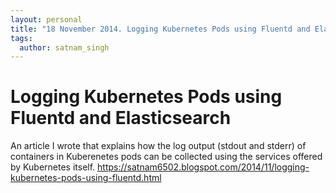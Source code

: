 ```yaml
---
layout: personal
title: "18 November 2014. Logging Kubernetes Pods using Fluentd and Elasticsearch"
tags:
  author: satnam_singh
---
```

# Logging Kubernetes Pods using Fluentd and Elasticsearch
An article I wrote that explains how the log output (stdout and stderr) of containers in Kuberenetes pods can be collected using the services offered by Kubernetes itself. 
https://satnam6502.blogspot.com/2014/11/logging-kubernetes-pods-using-fluentd.html
